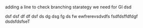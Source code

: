 adding a line to check branching starategy we need for GI
dsd

dsf
dsf
df
df
dsf
ds
dg
dsg
fg
ds
fw
ewfrerevsdvdfs
fsdfdsffdfdgf
dsdsfdsfseT
